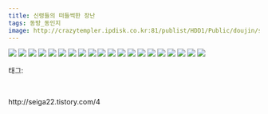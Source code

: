 ```yaml
---
title: 신령들의 떠들썩한 장난
tags: 동방_동인지
image: http://crazytempler.ipdisk.co.kr:81/publist/HDD1/Public/doujin/seiga22/4/001.jpg
---
```

<img src="http://crazytempler.ipdisk.co.kr:81/publist/HDD1/Public/doujin/seiga22/4/001.jpg">
<img src="http://crazytempler.ipdisk.co.kr:81/publist/HDD1/Public/doujin/seiga22/4/002.jpg">
<img src="http://crazytempler.ipdisk.co.kr:81/publist/HDD1/Public/doujin/seiga22/4/003.jpg">
<img src="http://crazytempler.ipdisk.co.kr:81/publist/HDD1/Public/doujin/seiga22/4/004.jpg">
<img src="http://crazytempler.ipdisk.co.kr:81/publist/HDD1/Public/doujin/seiga22/4/005.jpg">
<img src="http://crazytempler.ipdisk.co.kr:81/publist/HDD1/Public/doujin/seiga22/4/006.jpg">
<img src="http://crazytempler.ipdisk.co.kr:81/publist/HDD1/Public/doujin/seiga22/4/007.jpg">
<img src="http://crazytempler.ipdisk.co.kr:81/publist/HDD1/Public/doujin/seiga22/4/008.jpg">
<img src="http://crazytempler.ipdisk.co.kr:81/publist/HDD1/Public/doujin/seiga22/4/009.jpg">
<img src="http://crazytempler.ipdisk.co.kr:81/publist/HDD1/Public/doujin/seiga22/4/010.jpg">
<img src="http://crazytempler.ipdisk.co.kr:81/publist/HDD1/Public/doujin/seiga22/4/011.jpg">
<img src="http://crazytempler.ipdisk.co.kr:81/publist/HDD1/Public/doujin/seiga22/4/012.jpg">
<img src="http://crazytempler.ipdisk.co.kr:81/publist/HDD1/Public/doujin/seiga22/4/013.jpg">
<img src="http://crazytempler.ipdisk.co.kr:81/publist/HDD1/Public/doujin/seiga22/4/014.jpg">
<img src="http://crazytempler.ipdisk.co.kr:81/publist/HDD1/Public/doujin/seiga22/4/015.jpg">
<img src="http://crazytempler.ipdisk.co.kr:81/publist/HDD1/Public/doujin/seiga22/4/016.jpg">
<img src="http://crazytempler.ipdisk.co.kr:81/publist/HDD1/Public/doujin/seiga22/4/017.jpg">
<img src="http://crazytempler.ipdisk.co.kr:81/publist/HDD1/Public/doujin/seiga22/4/018.jpg">
<img src="http://crazytempler.ipdisk.co.kr:81/publist/HDD1/Public/doujin/seiga22/4/019.jpg">
<img src="http://crazytempler.ipdisk.co.kr:81/publist/HDD1/Public/doujin/seiga22/4/020.jpg">
<div class="tagTrail">
<p>태그: </p>
<ul>
</ul>
</div><br/>
<p class="reference">http://seiga22.tistory.com/4</p>